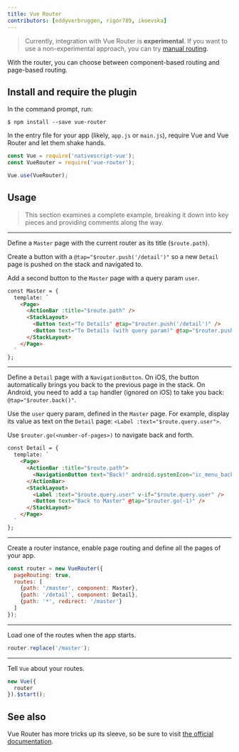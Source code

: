 ```yaml
---
title: Vue Router
contributors: [eddyverbruggen, rigor789, ikoevska]
---
```


> Currently, integration with Vue Router is **experimental**. If you want to use a non-experimental approach, you can try [manual routing](/en/docs/routing/manual-routing).  

With the router, you can choose between component-based routing and page-based routing.

## Install and require the plugin

In the command prompt, run:

```Shell
$ npm install --save vue-router
```

In the entry file for your app (likely, `app.js` or `main.js`), require Vue and Vue Router and let them shake hands.

```JavaScript
const Vue = require('nativescript-vue');
const VueRouter = require('vue-router');

Vue.use(VueRouter);
```

## Usage

> This section examines a complete example, breaking it down into key pieces and providing comments along the way.

---
Define a `Master` page with the current router as its title (`$route.path`). 

Create a button with a `@tap="$router.push('/detail')"` so a new `Detail` page is pushed on the stack and navigated to.

Add a second button to the `Master` page with a query param `user`.

```HTML
const Master = {
  template: `
    <Page>
      <ActionBar :title="$route.path" />
      <StackLayout>
        <Button text="To Details" @tap="$router.push('/detail')" />
        <Button text="To Details (with query param)" @tap="$router.push('/detail?user=John+Appleseed')"></Button>
      </StackLayout>
    </Page>
  `
};
```

---
Define a `Detail` page with a `NavigationButton`. On iOS, the button automatically brings you back to the
previous page in the stack. On Android, you need to add a `tap` handler (ignored on iOS) to take you back: `@tap="$router.back()"`.

Use the `user` query param, defined in the `Master` page. For example, display its value as text on the `Detail` page: `<Label :text="$route.query.user">`.

Use `$router.go(<number-of-pages>)` to navigate back and forth.

```HTML
const Detail = {
  template: `
    <Page>
      <ActionBar :title="$route.path">
        <NavigationButton text="Back!" android.systemIcon="ic_menu_back" @tap="$router.back()" />
      </ActionBar>
      <StackLayout>
        <Label :text="$route.query.user" v-if="$route.query.user" />
        <Button text="Back to Master" @tap="$router.go(-1)" />
      </StackLayout>
    </Page>
  `
};
```

---
Create a router instance, enable page routing and define all the pages of your app.

```JavaScript
const router = new VueRouter({
  pageRouting: true,
  routes: [
    {path: '/master', component: Master},
    {path: '/detail', component: Detail},
    {path: '*', redirect: '/master'}
  ]
});
```

---
Load one of the routes when the app starts.

```JavaScript
router.replace('/master');
```

---
Tell `Vue` about your routes.

```JavaScript
new Vue({
  router
}).$start();
```

## See also

Vue Router has more tricks up its sleeve, so be sure to visit [the official documentation](https://router.vuejs.org/en/).